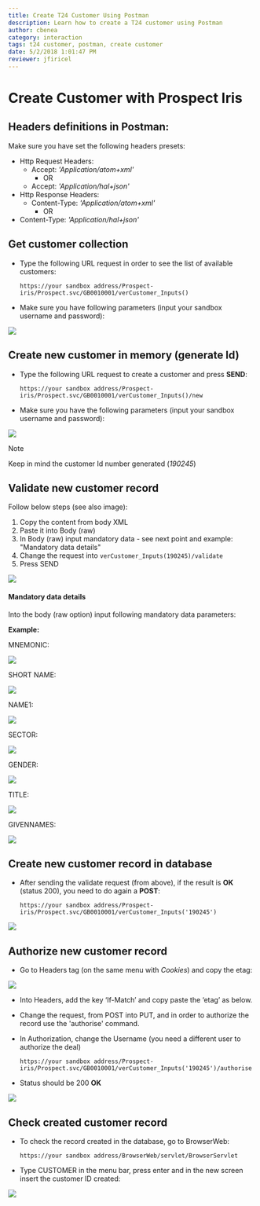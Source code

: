 ```yaml
---
title: Create T24 Customer Using Postman
description: Learn how to create a T24 customer using Postman
author: cbenea
category: interaction
tags: t24 customer, postman, create customer
date: 5/2/2018 1:01:47 PM 
reviewer: jfiricel
---
```


# Create Customer with Prospect Iris

## Headers definitions in Postman:


Make sure you have set the following headers presets:

- Http Request Headers:	
  - Accept: *'Application/atom+xml'*
    - OR
  - Accept: *'Application/hal+json'*
- Http Response Headers:
  - Content-Type: *'Application/atom+xml'*
    - OR
 - Content-Type: *'Application/hal+json'*


## Get customer collection

 - Type the following URL request in order to see the list of available customers:

     `https://your sandbox address/Prospect-iris/Prospect.svc/GB0010001/verCustomer_Inputs()`

- Make sure you have following parameters (input your sandbox username and password):

![](./images/postman-get-customer.png)

## Create new customer in memory (generate Id)

 - Type the following URL request to create a customer and press **SEND**:

     `https://your sandbox address/Prospect-iris/Prospect.svc/GB0010001/verCustomer_Inputs()/new`

 - Make sure you have the following parameters (input your sandbox username and password):

![](./images/postman-create-customer.png)


>[!Note]
> Keep in mind the customer Id number generated (*190245*)


## Validate new customer record

Follow below steps (see also image):

1. Copy the content from body XML 
2. Paste it into Body (raw)
3. In Body (raw) input mandatory data - see next point and example: "Mandatory data details"
4. Change the request into `verCustomer_Inputs(190245)/validate`
5. Press SEND

![](./images/postman-copy-content.png)

#### Mandatory data details

Into the body (raw option) input following mandatory data parameters:

**Example:**

MNEMONIC:

![](./images/postman-mnemonic.png)
 
SHORT NAME:

![](./images/postman-short-name.png)
 
NAME1:

![](./images/postman-name.png)
 
SECTOR:

![](./images/postman-sector.png)
 
GENDER:

![](./images/postman-gender.png)
 
TITLE:

![](./images/postman-title.png)
 
GIVENNAMES:

![](./images/postman-givennames.png)
 
## Create new customer record in database

 - After sending the validate request (from above), if the result is **OK** (status 200), you need to do again a **POST**:

    `https://your sandbox address/Prospect-iris/Prospect.svc/GB0010001/verCustomer_Inputs('190245')`

![](./images/postman-post-created.png)

## Authorize new customer record
 
 - Go to Headers tag (on the same menu with *Cookies*) and copy the etag:

 ![](./images/postman-etag.png)

 - Into Headers, add the key ‘If-Match’ and copy paste the ‘etag’ as below. 
 - Change the request, from POST into PUT, and in order to authorize the record use the 'authorise' command.
 - In Authorization, change the Username (you need a different user to authorize the deal) 

    `https://your sandbox address/Prospect-iris/Prospect.svc/GB0010001/verCustomer_Inputs('190245')/authorise`

 - Status should be 200 **OK**

 ![](./images/postman-authorise.png)


## Check created customer record
 
 - To check the record created in the database, go to BrowserWeb:

    `https://your sandbox address/BrowserWeb/servlet/BrowserServlet`

 - Type CUSTOMER in the menu bar, press enter and in the new screen insert the customer ID created:
 
 ![](./images/postman-check-record.png)





